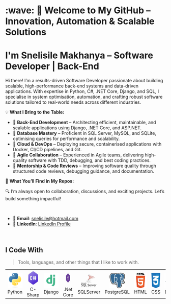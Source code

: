 <h1 align="left" id="macropower-title">:wave: 🚀 Welcome to My GitHub – Innovation, Automation & Scalable Solutions</h1>

<h1 align="left" id="macropower-title"> I'm Snelisile Makhanya – Software Developer | Back-End </h1>

<p> 
Hi there! I’m a results-driven Software Developer passionate about building scalable, high-performance back-end systems and data-driven applications. With expertise in Python, C#, .NET Core, Django, and SQL, I specialise in system optimisation, automation, and crafting robust software solutions tailored to real-world needs across different industries.
  
💡 <strong>What I Bring to the Table:</strong>

- 🔹 **Back-End Development** – Architecting efficient, maintainable, and scalable applications using Django, .NET Core, and ASP.NET.
- 🔹 **Database Mastery** – Proficient in SQL Server, MySQL, and SQLite, optimising queries for performance and scalability.
- 🔹 **Cloud & DevOps** – Deploying secure, containerised applications with Docker, CI/CD pipelines, and Git.
- 🔹 **Agile Collaboration** – Experienced in Agile teams, delivering high-quality software with TDD, debugging, and best coding practices.
- 🔹 **Mentorship & Code Reviews** – Improving software quality through structured code reviews, debugging guidance, and documentation.

🚀 <strong>What You’ll Find in My Repos:</strong>

🔍 I’m always open to collaboration, discussions, and exciting projects. Let’s build something impactful!
</p><br/>

- 📧 **Email**: [snelisile@hotmail.com](mailto:snelisile@hotmail.com)
- 🔗 **LinkedIn**: [LinkedIn Profile](https://www.linkedin.com/in/snelisile-makhanya)

</p><br/>

<h2 align="left" id="macropower-tech">I Code With</h2>

> Tools, languages, and other things that I like to work with.

<table>
  <tr>
    <td align="center" width="96">
      <a href="#macropower-tech">
        <img src="./img/python-original.svg" width="48" height="48" alt="python" />
      </a>
      <br>Python
    </td>
     <td align="center" width="96">
      <a href="#macropower-tech">
        <img src="./img/c-sharp.jpg" width="48" height="48" alt="python" />
      </a>
      <br>C-Sharp
    </td>
    <td align="center" width="96">
      <a href="#macropower-tech">
        <img src="./img/django.png" width="48" height="48" alt="django" />
      </a>
      <br>Django
    </td>
     <td align="center" width="96">
      <a href="#macropower-tech">
        <img src="./img/net-core.jpg" width="48" height="48" alt="python" />
      </a>
      <br>.Net Core
    </td>
     <td align="center" width="96">
      <a href="#macropower-tech">
        <img src="./img/sql-server.jpg" width="48" height="48" alt="python" />
      </a>
      <br>SQLServer
    </td>
    <td align="center" width="96">
      <a href="#macropower-tech">
        <img src="./img/postgre.png" width="48" height="48" alt="postgre" />
      </a>
      <br>PostgreSQL
    </td>
    <td align="center" width="96">
      <a href="#macropower-tech">
        <img src="./img/html.png" width="48" height="48" alt="html" />
      </a>
      <br>HTML
    </td>
    <td align="center" width="96">
      <a href="#macropower-tech" >
        <img src="./img/css.png" width="48" height="48" alt="css" />
      </a>
      <br>CSS
    </td>
    <td align="center" width="96"> 
      <a href="#macropower-tech" >
        <img src="./img/docker-original.svg" width="48" height="48" alt="Docker" />
      </a>
      <br>Docker
    </td>
    <td align="center"  width="96">
      <a href="#macropower-tech">
        <img src="./img/git.png" width="48" height="48" alt="git" />
      </a>
      <br>Git
    </td>
    <td align="center" width="96">
      <a href="#macropower-tech" >
        <img src="./img/mysql.jfif" width="48" height="48" alt="mysql" />
      </a>
      <br>MySQL
    </td>
  </tr>
</table>
